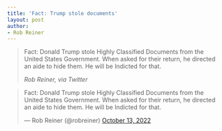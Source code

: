 ```yaml
---
title: 'Fact: Trump stole documents'
layout: post
author:
- Rob Reiner
---
```


> Fact: Donald Trump stole Highly Classified Documents from the United States Government. When asked for their return, he directed an aide to hide them. He will be Indicted for that.
>
> <cite>Rob Reiner, via Twitter</cite>

<blockquote class="twitter-tweet"><p lang="en" dir="ltr">Fact: Donald Trump stole Highly Classified Documents from the United States Government. When asked for their return, he directed an aide to hide them. He will be Indicted for that.</p>&mdash; Rob Reiner (@robreiner) <a href="https://twitter.com/robreiner/status/1580560914989780993?ref_src=twsrc%5Etfw">October 13, 2022</a></blockquote> <script async src="https://platform.twitter.com/widgets.js" charset="utf-8"></script>
